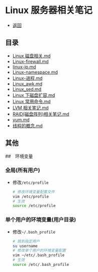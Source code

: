 # Linux 服务器相关笔记

- [返回](../README.md)

## 目录

- [Linux 磁盘相关.md](./Linux磁盘相关.md)
- [Linux-firewall.md](./Linux-firewall.md)
- [linux-ip.md](./linux-ip.md)
- [Linux-namespace.md](./Linux-namespace.md)
- [Linux-进程.md](./Linux-进程.md)
- [Linux_awk.md](./Linux_awk.md)
- [Linux_sed.md](./Linux_sed.md)
- [Linux 下磁盘扩容.md](./Linux下磁盘扩容.md)
- [Linux 常用命令.md](./Linux常用命令.md)
- [LVM 相关笔记.md](./LVM相关笔记.md)
- [RAID(磁盘阵列)相关笔记.md](<./RAID(磁盘阵列)相关笔记.md>)
- [yum.md](./yum.md)
- [线程的概念.md](./线程的概念.md)

## 其他

##　环境变量

### 全局(所有用户)

- 修改`/etc/profile`

  ```sh
  # 修改环境变量配置文件
  vim /etc/profile
  # 生效
  source /etc/profile
  ```

### 单个用户的环境变量(用户目录)

- 修改`~/.bash_profile`

  ```sh
  # 跳到指定用户
  su username
  # 修改单个用户的环境变量配置
  vim ~/etc/.bash_profile
  # 生效
  source /etc/.bash_profile
  ```
